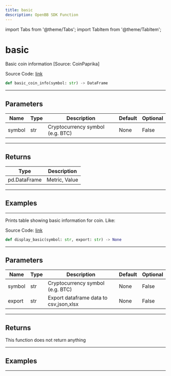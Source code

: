 ```yaml
---
title: basic
description: OpenBB SDK Function
---
```


import Tabs from '@theme/Tabs';
import TabItem from '@theme/TabItem';

# basic

<Tabs>
<TabItem value="model" label="Model" default>

Basic coin information [Source: CoinPaprika]

Source Code: [link](https://github.com/OpenBB-finance/OpenBBTerminal/tree/main/openbb_terminal/cryptocurrency/due_diligence/coinpaprika_model.py#L379)

```python
def basic_coin_info(symbol: str) -> DataFrame
```
---

## Parameters

| Name | Type | Description | Default | Optional |
| ---- | ---- | ----------- | ------- | -------- |
| symbol | str | Cryptocurrency symbol (e.g. BTC) | None | False |

---

## Returns

| Type | Description |
| ---- | ----------- |
| pd.DataFrame | Metric, Value |

---

## Examples

---



</TabItem>
<TabItem value="view" label="View">

Prints table showing basic information for coin. Like:

Source Code: [link](https://github.com/OpenBB-finance/OpenBBTerminal/tree/main/openbb_terminal/cryptocurrency/due_diligence/coinpaprika_view.py#L325)

```python
def display_basic(symbol: str, export: str) -> None
```
---

## Parameters

| Name | Type | Description | Default | Optional |
| ---- | ---- | ----------- | ------- | -------- |
| symbol | str | Cryptocurrency symbol (e.g. BTC) | None | False |
| export | str | Export dataframe data to csv,json,xlsx | None | False |

---

## Returns

This function does not return anything

---

## Examples

---



</TabItem>
</Tabs>